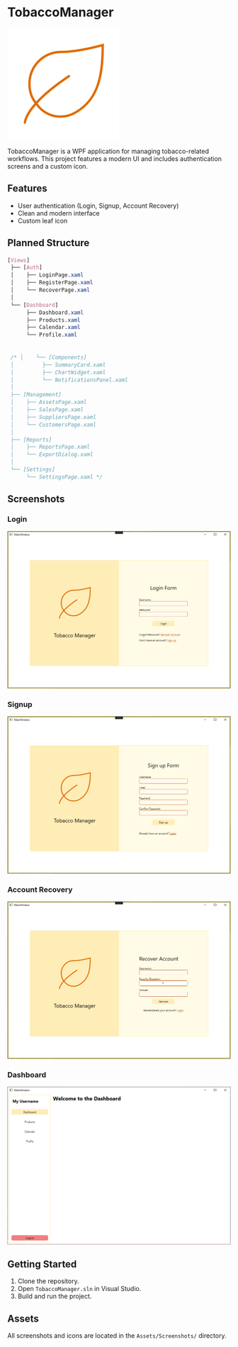 # TobaccoManager
![Leaf Icon](Assets/Screenshots/Icon%20leaf.png)

TobaccoManager is a WPF application for managing tobacco-related workflows. This project features a modern UI and includes authentication screens and a custom icon.

## Features
- User authentication (Login, Signup, Account Recovery)
- Clean and modern interface
- Custom leaf icon


## Planned Structure
```css
[Views]
 ├── [Auth]
 │    ├── LoginPage.xaml
 │    ├── RegisterPage.xaml
 │    └── RecoverPage.xaml
 │
 └── [Dashboard]
      ├── Dashboard.xaml
      ├── Products.xaml
      ├── Calendar.xaml
      └── Profile.xaml


 /* │    └── [Components]
 │         ├── SummaryCard.xaml
 │         ├── ChartWidget.xaml
 │         └── NotificationsPanel.xaml
 │
 ├── [Management]
 │    ├── AssetsPage.xaml
 │    ├── SalesPage.xaml
 │    ├── SuppliersPage.xaml
 │    └── CustomersPage.xaml
 │
 ├── [Reports]
 │    ├── ReportsPage.xaml
 │    └── ExportDialog.xaml
 │
 └── [Settings]
      └── SettingsPage.xaml */
```

## Screenshots

### Login
![Login](Assets/Screenshots/Auth%20Login.png)

### Signup
![Signup](Assets/Screenshots/Auth%20Signup.png)

### Account Recovery
![Account Recovery](Assets/Screenshots/Auth%20Recover.png)

### Dashboard
![Dashboard](Assets/Screenshots/Dashboard.png)



## Getting Started
1. Clone the repository.
2. Open `TobaccoManager.sln` in Visual Studio.
3. Build and run the project.

## Assets
All screenshots and icons are located in the `Assets/Screenshots/` directory.

